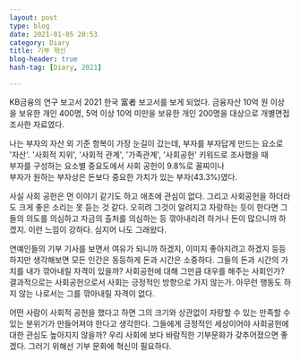 ```yaml
---
layout: post
type: blog
date: 2021-01-05 20:53
category: Diary
title: 기부 혁신
blog-header: true
hash-tag: [Diary, 2021]

---
```


KB금융의 연구 보고서 2021 한국 富者 보고서를 보게 되었다.
금융자산 10억 원 이상을 보유한 개인 400명, 5억 이상 10억 미만을 보유한 개인 200명을 대상으로 개별면접 조사한 자료였다.

나는 부자의 자산 외 기준 항복이 가장 눈길이 갔는데, 
부자를 부자답게 만드는 요소로 '자산'. '사회적 지위', '사회적 관계', '가족관계', '사회공헌' 키워드로 조사했을 때  
부자를 구성하는 요소별 중요도에서 사회 공헌이 9.8%로 꼴찌이나  
부자가 원하는 부자상은 돈보다 중요한 가치가 있는 부자(43.3%)였다.

사실 사회 공헌은 먼 이야기 같기도 하고 애초에 관심이 없다.
그리고 사회공헌을 하더라도 크게 좋은 소리는 못 듣는 것 같다.
오히려 그것이 알려지고 자랑하는 듯이 한다면 그들의 의도를 의심하고 자금의 출처를 의심하는 등 깎아내리려 하거나 돈이 많으니까 하겠지. 이런 느낌이 강하다.
심지어 나도 그래왔다.

연예인들의 기부 기사를 보면서 여유가 되니까 하겠지, 이미지 좋아지려고 하겠지 등등
하지만 생각해보면 모든 인간은 동등하게 돈과 시간은 소중하다.
그들의 돈과 시간의 가치를 내가 깎아내릴 자격이 있을까?
사회공헌에 대해 그만큼 대우를 해주는 사회인가?
결과적으로는 사회공헌으로서 사회는 긍정적인 방향으로 가지 않는가.
아무런 행동도 하지 않는 나로서는 그를 깎아내릴 자격이 없다.

어떤 사람이 사회적 공헌을 했다고 하면 그의 크기와 상관없이 자랑할 수 있는 만족할 수 있는 분위기가 만들어져야 한다고 생각한다.
그들에게 긍정적인 세상이어야 사회공헌에 대한 관심도 높아지지 않을까?
우리 사회에 보다 바람직한 기부문화가 갖추어졌으면 좋겠다.
그러기 위해선 기부 문화에 혁신이 필요하다.